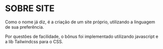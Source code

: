 # SOBRE SITE

Como o nome já diz, é a criação de um site próprio, utilizando a linguagem de sua preferência.

Por questões de facilidade, o bônus foi implementado utilizando javascript e a lib Tailwindcss para o CSS.
